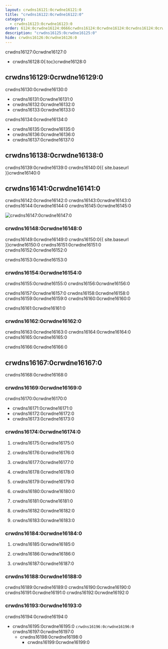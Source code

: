 ```yaml
---
layout: crwdns16121:0crwdne16121:0
title: "crwdns16122:0crwdne16122:0"
category:
  - crwdns16123:0crwdne16123:0
order: 6124:0crwdne16124:0666crwdns16124:0crwdne16124:0crwdns16124:0crwdne16124:04crwdns16124:0crwdne16124:0
description: "crwdns16125:0crwdne16125:0"
hide: crwdns16126:0crwdne16126:0
---
```

crwdns16127:0crwdne16127:0

- crwdns16128:0{:toc}crwdne16128:0

## crwdns16129:0crwdne16129:0

crwdns16130:0crwdne16130:0

- crwdns16131:0crwdne16131:0
- crwdns16132:0crwdne16132:0
- crwdns16133:0crwdne16133:0

crwdns16134:0crwdne16134:0

- crwdns16135:0crwdne16135:0 
- crwdns16136:0crwdne16136:0
- crwdns16137:0crwdne16137:0 

## crwdns16138:0crwdne16138:0

crwdns16139:0crwdne16139:0 crwdns16140:0{{ site.baseurl }}crwdne16140:0

## crwdns16141:0crwdne16141:0

crwdns16142:0crwdne16142:0 crwdns16143:0crwdne16143:0 crwdns16144:0crwdne16144:0 crwdns16145:0crwdne16145:0

![crwdns16147:0crwdne16147:0](crwdns16146:0{{site.baseurl}}crwdne16146:0)

### crwdns16148:0crwdne16148:0

crwdns16149:0crwdne16149:0 crwdns16150:0{{ site.baseurl }}crwdne16150:0 crwdns16151:0crwdne16151:0 crwdns16152:0crwdne16152:0

crwdns16153:0crwdne16153:0

### crwdns16154:0crwdne16154:0

crwdns16155:0crwdne16155:0 crwdns16156:0crwdne16156:0

crwdns16157:0crwdne16157:0 crwdns16158:0crwdne16158:0 crwdns16159:0crwdne16159:0 crwdns16160:0crwdne16160:0

crwdns16161:0crwdne16161:0

### crwdns16162:0crwdne16162:0

crwdns16163:0crwdne16163:0 crwdns16164:0crwdne16164:0 crwdns16165:0crwdne16165:0

crwdns16166:0crwdne16166:0

## crwdns16167:0crwdne16167:0

crwdns16168:0crwdne16168:0

### crwdns16169:0crwdne16169:0

crwdns16170:0crwdne16170:0

- crwdns16171:0crwdne16171:0
- crwdns16172:0crwdne16172:0
- crwdns16173:0crwdne16173:0

### crwdns16174:0crwdne16174:0

1. crwdns16175:0crwdne16175:0

2. crwdns16176:0crwdne16176:0

3. crwdns16177:0crwdne16177:0

4. crwdns16178:0crwdne16178:0

5. crwdns16179:0crwdne16179:0

6. crwdns16180:0crwdne16180:0

7. crwdns16181:0crwdne16181:0

8. crwdns16182:0crwdne16182:0

9. crwdns16183:0crwdne16183:0

### crwdns16184:0crwdne16184:0

1. crwdns16185:0crwdne16185:0

2. crwdns16186:0crwdne16186:0

3. crwdns16187:0crwdne16187:0

### crwdns16188:0crwdne16188:0

crwdns16189:0crwdne16189:0 crwdns16190:0crwdne16190:0 crwdns16191:0crwdne16191:0 crwdns16192:0crwdne16192:0

### crwdns16193:0crwdne16193:0

crwdns16194:0crwdne16194:0

- crwdns16195:0crwdne16195:0 `crwdns16196:0crwdne16196:0` crwdns16197:0crwdne16197:0 
  - crwdns16198:0crwdne16198:0 
    - crwdns16199:0crwdne16199:0